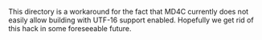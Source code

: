 
This directory is a workaround for the fact that MD4C currently does not easily
allow building with UTF-16 support enabled. Hopefully we get rid of this hack
in some foreseeable future.
